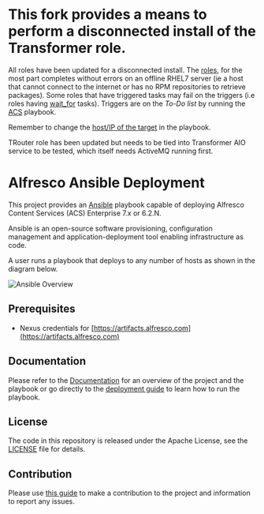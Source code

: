# This fork provides a means to perform a disconnected install of the Transformer role.
All roles have  been updated for a disconnected install. The [roles](roles), for the most part completes without errors on an offline RHEL7 server (ie a host that cannot connect to the internet or has no RPM repositories to retrieve packages). 
Some roles that have triggered tasks may fail on the triggers (i.e roles having [wait_for](roles/trouter/tasks/main.yml#L106) tasks). Triggers are on the *To-Do list* by running the [ACS](playbook/acs.yml) playbook.

Remember to change the [host/IP of the target](https://github.com/alf-wchong/alfresco-ansible-deployment/blob/a98e00be3e9a6c44b429f6f0280aeb6fec7d117e/playbooks/ats.yml#L11) in the playbook.

TRouter role has been updated but needs to be tied into Transformer AIO service to be tested, which itself needs ActiveMQ running first.


# Alfresco Ansible Deployment

This project provides an [Ansible](https://www.ansible.com) playbook capable of deploying Alfresco Content Services (ACS) Enterprise 7.x or 6.2.N.

Ansible is an open-source software provisioning, configuration management and application-deployment tool enabling infrastructure as code.

A user runs a playbook that deploys to any number of hosts as shown in the diagram below.

![Ansible Overview](./docs/resources/ansible-overview.png)

## Prerequisites

* Nexus credentials for [https://artifacts.alfresco.com](https://artifacts.alfresco.com)

## Documentation

Please refer to the [Documentation](./docs/README.md) for an overview of the project and the playbook or go directly to the [deployment guide](./docs/deployment-guide.md) to learn how to run the playbook.

## License

The code in this repository is released under the Apache License, see the [LICENSE](./LICENSE) file for details.

## Contribution

Please use [this guide](CONTRIBUTING.md) to make a contribution to the project and information to report any issues.
